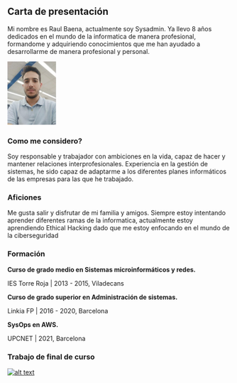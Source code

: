 ## Carta de presentación
Mi nombre es Raul Baena, actualmente soy Sysadmin. Ya llevo 8 años dedicados en el mundo de la informatica de manera profesional, formandome y adquiriendo conocimientos que me han ayudado a desarrollarme de manera profesional y personal.

![image](/docs/assets/raul.PNG)

### Como me considero?
Soy responsable y trabajador con ambiciones en la vida, capaz de hacer y mantener relaciones interprofesionales.
Experiencia en la gestión de sistemas, he sido capaz de adaptarme a los diferentes planes informáticos de las empresas para las que he trabajado.

### Aficiones
Me gusta salir y disfrutar de mi familia y amigos. Siempre estoy intentando aprender diferentes ramas de la informatica, actualmente estoy aprendiendo Ethical Hacking dado que me estoy enfocando en el mundo de la ciberseguridad

### Formación
**Curso de grado medio en Sistemas microinformáticos y redes.**

IES Torre Roja | 2013 - 2015, Viladecans

**Curso de grado superior en Administración de sistemas.**

Linkia FP | 2016 - 2020, Barcelona

**SysOps en AWS.**

UPCNET | 2021, Barcelona

### Trabajo de final de curso

[![alt text][image]][hyperlink]

[hyperlink]: https://www.youtube.com/watch?v=P29oRkf62Ho
[image]:
https://external-content.duckduckgo.com/iu/?u=https%3A%2F%2F1.bp.blogspot.com%2F-zaoiLHspoKI%2FXeI_0uFAeCI%2FAAAAAAAAF38%2FCyHgdY8bdOQ7d979yOJ0voSIA8b5bAF2wCLcBGAsYHQ%2Fs1600%2FYoutube-Icon-2000x2000.png&f=1&nofb=1
